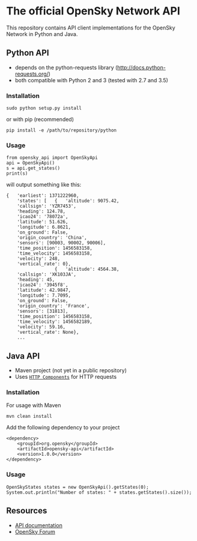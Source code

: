 # The official OpenSky Network API

This repository contains API client implementations for the OpenSky Network in
Python and Java.


## Python API

* depends on the python-requests library (http://docs.python-requests.org/)
* both compatible with Python 2 and 3 (tested with 2.7 and 3.5)

### Installation

```
sudo python setup.py install
```

or with pip (recommended)

```
pip install -e /path/to/repository/python
```

### Usage

```
from opensky_api import OpenSkyApi
api = OpenSkyApi()
s = api.get_states()
print(s)
```

will output something like this:

```
{   'earliest': 1371222960,
    'states': [   {   'altitude': 9075.42,
    'callsign': 'YZR7453',
    'heading': 124.78,
    'icao24': '78072a',
    'latitude': 51.626,
    'longitude': 6.8621,
    'on_ground': False,
    'origin_country': 'China',
    'sensors': [90003, 90002, 90006],
    'time_position': 1456583158,
    'time_velocity': 1456583158,
    'velocity': 248,
    'vertical_rate': 0},
                  {   'altitude': 4564.38,
    'callsign': 'XK103JA',
    'heading': 45,
    'icao24': '3945f8',
    'latitude': 42.9847,
    'longitude': 7.7095,
    'on_ground': False,
    'origin_country': 'France',
    'sensors': [31813],
    'time_position': 1456583158,
    'time_velocity': 1456582189,
    'velocity': 59.16,
    'vertical_rate': None},
    ...
```


## Java API

* Maven project (not yet in a public repository)
* Uses [```HTTP Components```](http://hc.apache.org/) for HTTP requests

### Installation

For usage with Maven

```
mvn clean install
```

Add the following dependency to your project

```
<dependency>
    <groupId>org.opensky</groupId>
    <artifactId>opensky-api</artifactId>
    <version>1.0.0</version>
</dependency>
```

### Usage

```
OpenSkyStates states = new OpenSkyApi().getStates(0);
System.out.println("Number of states: " + states.getStates().size());
```


## Resources

* [API documentation](https://opensky-network.org/apidoc)
* [OpenSky Forum](https://opensky-network.org/forum)
